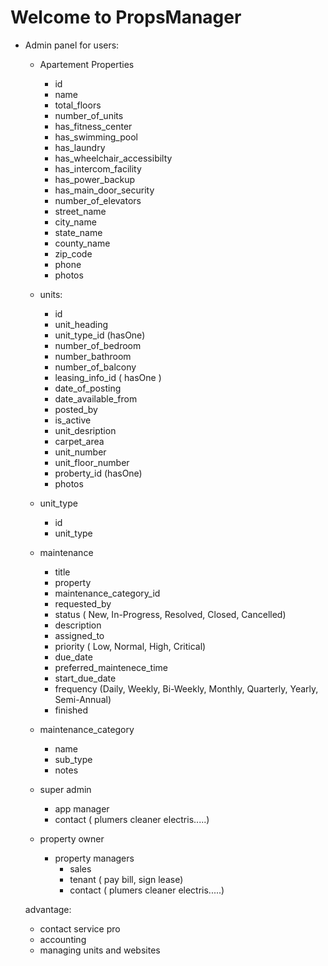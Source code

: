 # Welcome to PropsManager

-   Admin panel for users:

    -   Apartement Properties
        -   id
        -   name
        -   total_floors
        -   number_of_units
        -   has_fitness_center
        -   has_swimming_pool
        -   has_laundry
        -   has_wheelchair_accessibilty
        -   has_intercom_facility
        -   has_power_backup
        -   has_main_door_security
        -   number_of_elevators
        -   street_name
        -   city_name
        -   state_name
        -   county_name
        -   zip_code
        -   phone
        -   photos
    -   units:
        -   id
        -   unit_heading
        -   unit_type_id (hasOne)
        -   number_of_bedroom
        -   number_bathroom
        -   number_of_balcony
        -   leasing_info_id ( hasOne )
        -   date_of_posting
        -   date_available_from
        -   posted_by
        -   is_active
        -   unit_desription
        -   carpet_area
        -   unit_number
        -   unit_floor_number
        -   proberty_id (hasOne)
        -   photos
    -   unit_type
        -   id
        -   unit_type
    -   maintenance
        -   title
        -   property
        -   maintenance_category_id
        -   requested_by
        -   status ( New, In-Progress, Resolved, Closed, Cancelled)
        -   description
        -   assigned_to
        -   priority ( Low, Normal, High, Critical)
        -   due_date
        -   preferred_maintenece_time
        -   start_due_date
        -   frequency (Daily, Weekly, Bi-Weekly, Monthly, Quarterly, Yearly, Semi-Annual)
        -   finished
    -   maintenance_category

        -   name
        -   sub_type
        -   notes

    -   super admin
        -   app manager
        -   contact ( plumers cleaner electris.....)
    -   property owner
        -   property managers
            -   sales
            -   tenant ( pay bill, sign lease)
            -   contact ( plumers cleaner electris.....)

    advantage:

    -   contact service pro
    -   accounting
    -   managing units and websites
